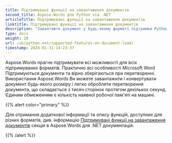 ```yaml
---
title: Підтримувані функції на завантаження документів
second_title: Aspose.Words для Python via .NET
articleTitle: Підтримувані функції на завантаження документів
linktitle: Підтримувані функції на завантаження документів
description: "Завантажте документ у будь-якому форматі підтримки Pythonй Імпорт і конвертація документа будь-якого розміру."
type: docs
weight: 20
url: /uk/python-net/supported-features-on-document-load/
timestamp: 2024-01-31-14-23-37
---
```


Aspose.Words прагне підтримувати всі можливості для всіх підтримуваних форматів. Практично всі особливості Microsoft Word Підтримуються документи та вірно зберігаються при перетворенні. Використання Aspose.Words Ви можете завантажити і конвертувати документ будь-якого розміру і легко обробляти перетворення документа, що складається з тисяч сторінок протягом декількох секунд. Єдиним обмеженням є кількість наявної робочої пам'яті на машині.

{{% alert color="primary" %}}

Для отримання додаткової інформації та опису функцій, доступних для різних форматів, див. інформацію [Підтримувані функції на завантаження документів](/words/uk/net/supported-features-on-document-load/) секція в Aspose.Words для .NET документація.

{{% /alert %}}
